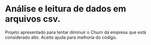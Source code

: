 # Análise e leitura de dados em arquivos csv.

Projeto apresentado para tentar diminuir o Churn dá empresa que está considerado alto. Aceito ajuda para melhoria do código.
